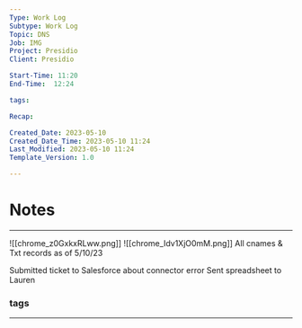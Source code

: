 ```yaml
---
Type: Work Log
Subtype: Work Log
Topic: DNS
Job: IMG
Project: Presidio
Client: Presidio

Start-Time: 11:20
End-Time:  12:24

tags: 

Recap:

Created_Date: 2023-05-10
Created_Date_Time: 2023-05-10 11:24
Last_Modified: 2023-05-10 11:24
Template_Version: 1.0

---
```

# Notes
---
![[chrome_z0GxkxRLww.png]]
![[chrome_Idv1XjO0mM.png]]
All cnames & Txt records as of 5/10/23


<script type='text/javascript'>
piAId = '1029931';
piCId = '1387';
piHostname = 'go.thepresidiogroup.com';

(function() {
	function async_load(){
		var s = document.createElement('script'); s.type = 'text/javascript';
		s.src = ('https:' == document.location.protocol ? 'https://' : 'http://') + piHostname + '/pd.js';
		var c = document.getElementsByTagName('script')[0]; c.parentNode.insertBefore(s, c);
	}
	if(window.attachEvent) { window.attachEvent('onload', async_load); }
	else { window.addEventListener('load', async_load, false); }
})();
</script>


Submitted ticket to Salesforce about connector error
Sent spreadsheet to Lauren

### tags
---
